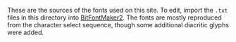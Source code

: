 These are the sources of the fonts used on this site. To edit, import the `.txt`
files in this directory into
[BitFontMaker2](https://www.pentacom.jp/pentacom/bitfontmaker2). The fonts are
mostly reproduced from the character select sequence, though some additional
diacritic glyphs were added.

